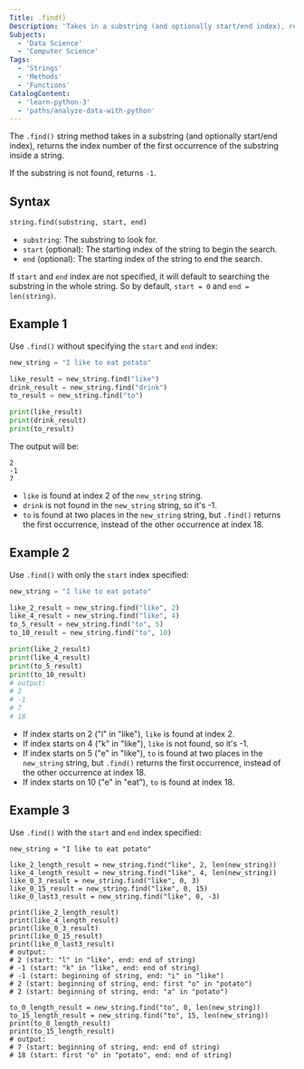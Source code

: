```yaml
---
Title: .find()
Description: 'Takes in a substring (and optionally start/end index), return the index number of the first occurrence of the substring inside a string.'
Subjects:
  - 'Data Science'
  - 'Computer Science'
Tags:
  - 'Strings'
  - 'Methods'
  - 'Functions'
CatalogContent:
  - 'learn-python-3'
  - 'paths/analyze-data-with-python'
---
```


The `.find()` string method takes in a substring (and optionally start/end index), returns the index number of the first occurrence of the substring inside a string.

If the substring is not found, returns `-1`.

## Syntax

```py
string.find(substring, start, end)
```

- `substring`: The substring to look for.
- `start` (optional): The starting index of the string to begin the search.
- `end` (optional): The starting index of the string to end the search.

If `start` and `end` index are not specified, it will default to searching the substring in the whole string. So by default, `start = 0` and `end = len(string)`.

## Example 1

Use `.find()` without specifying the `start` and `end` index:

```py
new_string = "I like to eat potato"

like_result = new_string.find("like")
drink_result = new_string.find("drink")
to_result = new_string.find("to")

print(like_result)
print(drink_result)
print(to_result)
```

The output will be:

```
2
-1
7
```

- `like` is found at index 2 of the `new_string` string.
- `drink` is not found in the `new_string` string, so it's -1.
- `to` is found at two places in the `new_string` string, but `.find()` returns the first occurrence, instead of the other occurrence at index 18.

## Example 2

Use `.find()` with only the `start` index specified:

```py
new_string = "I like to eat potato"

like_2_result = new_string.find("like", 2)
like_4_result = new_string.find("like", 4)
to_5_result = new_string.find("to", 5)
to_10_result = new_string.find("to", 10)

print(like_2_result)
print(like_4_result)
print(to_5_result)
print(to_10_result)
# output:
# 2
# -1
# 7
# 18
```

- If index starts on 2 ("l" in "like"), `like` is found at index 2.
- If index starts on 4 ("k" in "like"), `like` is not found, so it's -1.
- If index starts on 5 ("e" in "like"), `to` is found at two places in the `new_string` string, but `.find()` returns the first occurrence, instead of the other occurrence at index 18.
- If index starts on 10 ("e" in "eat"), `to` is found at index 18.

## Example 3

Use `.find()` with the `start` and `end` index specified:

```codebyte/python
new_string = "I like to eat potato"

like_2_length_result = new_string.find("like", 2, len(new_string))
like_4_length_result = new_string.find("like", 4, len(new_string))
like_0_3_result = new_string.find("like", 0, 3)
like_0_15_result = new_string.find("like", 0, 15)
like_0_last3_result = new_string.find("like", 0, -3)

print(like_2_length_result)
print(like_4_length_result)
print(like_0_3_result)
print(like_0_15_result)
print(like_0_last3_result)
# output:
# 2 (start: "l" in "like", end: end of string)
# -1 (start: "k" in "like", end: end of string)
# -1 (start: beginning of string, end: "i" in "like")
# 2 (start: beginning of string, end: first "o" in "potato")
# 2 (start: beginning of string, end: "a" in "potato")

to_0_length_result = new_string.find("to", 0, len(new_string))
to_15_length_result = new_string.find("to", 15, len(new_string))
print(to_0_length_result)
print(to_15_length_result)
# output:
# 7 (start: beginning of string, end: end of string)
# 18 (start: first "o" in "potato", end: end of string)
```
